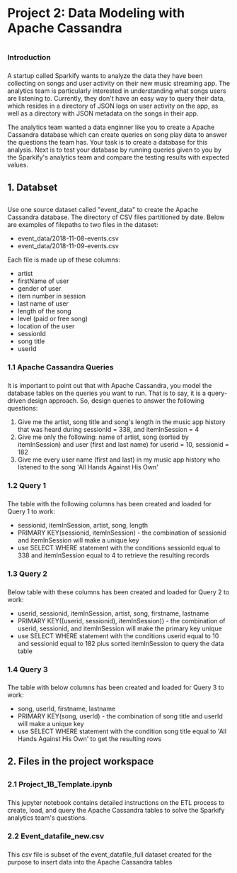 # Project 2: Data Modeling with Apache Cassandra <h1>
### Introduction <h3>
A startup called Sparkify wants to analyze the data they have been collecting on songs and user activity on their new music streaming app. The analytics team is particularly interested in understanding what songs users are listening to. Currently, they don't have an easy way to query their data, which resides in a directory of JSON logs on user activity on the app, as well as a directory with JSON metadata on the songs in their app.

The analytics team wanted a data enginner like you to create a Apache Cassandra database which can create queries on song play data to answer the questions the team has. Your task is to create a database for this analysis. Next is to test your database by running queries given to you by the Sparkify's analytics team and compare the testing results with expected values.

## 1. Databset <h2>
Use one source dataset called "event_data" to create the Apache Cassandra database. The directory of CSV files partitioned by date. Below are examples of filepaths to two files in the dataset:
* event_data/2018-11-08-events.csv
* event_data/2018-11-09-events.csv

Each file is made up of these columns:
- artist
- firstName of user
- gender of user
- item number in session
- last name of user
- length of the song
- level (paid or free song)
- location of the user
- sessionId
- song title
- userId

### 1.1 Apache Cassandra Queries <h3>
It is important to point out that with Apache Cassandra, you model the database tables on the queries you want to run. That is to say, it is a query-driven design approach. So, design queries to answer the following questions:
1. Give me the artist, song title and song's length in the music app history that was heard during sessionId = 338, and itemInSession = 4
2. Give me only the following: name of artist, song (sorted by itemInSession) and user (first and last name) for userid = 10, sessionid = 182
3. Give me every user name (first and last) in my music app history who listened to the song 'All Hands Against His Own'
  
### 1.2 Query 1 <h3>
The table with the following columns has been created and loaded for Query 1 to work:
* sessionid, itemInSession, artist, song, length 
* PRIMARY KEY(sessionid, itemInSession) - the combination of sessionid and itemInSession will make a unique key
* use SELECT WHERE statement with the conditions sessionId equal to 338 and itemInSession equal to 4 to retrieve the resulting records

### 1.3 Query 2 <h3>
Below table with these columns has been created and loaded for Query 2 to work:
* userid, sessionid, itemInSession, artist, song, firstname, lastname 
* PRIMARY KEY((userid, sessionid), itemInSession)) - the combination of userid, sessionid, and itemInSession will make the primary key unique
* use SELECT WHERE statement with the conditions userid equal to 10 and sessionid equal to 182 plus sorted itemInSession to query the data table

### 1.4 Query 3 <h3>
The table with below columns has been created and loaded for Query 3 to work:
* song, userId, firstname, lastname
* PRIMARY KEY(song, userId) - the combination of song title and userId will make a unique key
* use SELECT WHERE statement with the condition song title equal to 'All Hands Against His Own' to get the resulting rows

## 2. Files in the project workspace <h2>

### 2.1 Project_1B_Template.ipynb <h3>
This jupyter notebook contains detailed instructions on the ETL process to create, load, and query the Apache Cassandra tables to solve the Sparkify analytics team's questions.

### 2.2 Event_datafile_new.csv <h3>
This csv file is subset of the event_datafile_full dataset created for the purpose to insert data into the Apache Cassandra tables

